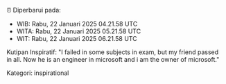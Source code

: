 ⏰ Diperbarui pada:
- WIB: Rabu, 22 Januari 2025 04.21.58 UTC
- WITA: Rabu, 22 Januari 2025 05.21.58 UTC
- WIT: Rabu, 22 Januari 2025 06.21.58 UTC

Kutipan Inspiratif:
"I failed in some subjects in exam, but my friend passed in all. Now he is an engineer in microsoft and i am the owner of microsoft."


Kategori: inspirational


